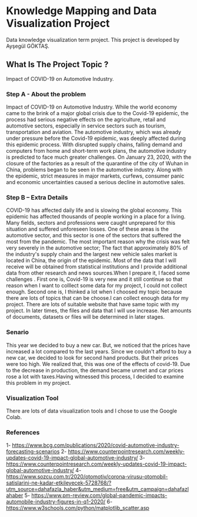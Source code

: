 
 
 # Knowledge Mapping and Data Visualization Project #
Data knowledge visualization term project.
This project is developed by Ayşegül GÖKTAŞ.

## What Is The Project Topic ? ##
 Impact of COVID-19 on Automotive Industry.

### Step A - About the problem ###

Impact of COVID-19 on Automotive Industry.
While the world economy came to the brink of a major global crisis due to the Covid-19 epidemic, the process had serious negative effects on the agriculture, retail and automotive sectors, especially in service sectors such as tourism, transportation and aviation. The automotive industry, which was already under pressure before the Covid-19 epidemic, was deeply affected during this epidemic process. With disrupted supply chains, falling demand and computers from home and short-term work plans, the automotive industry is predicted to face much greater challenges. On January 23, 2020, with the closure of the factories as a result of the quarantine of the city of Wuhan in China, problems began to be seen in the automotive industry. Along with the epidemic, strict measures in major markets, curfews, consumer panic and economic uncertainties caused a serious decline in automotive sales.

### Step B – Extra Details ###

COVID-19 has affected daily life and is slowing the global economy. This epidemic has affected thousands of people working in a place for a living. Many fields, sectors and professions were caught unprepared for this situation and suffered unforeseen losses. One of these areas is the automotive sector, and this sector is one of the sectors that suffered the most from the pandemic. The most important reason why the crisis was felt very severely in the automotive sector; The fact that approximately 80% of the industry's supply chain and the largest new vehicle sales market is located in China, the origin of the epidemic. Most of the data that I will receive will be obtained from statistical institutions and I provide additional data from other research and  news sources.When I prepare it, I faced some challenges . First one is, Covid-19 is very new and it still continue so that reason when I want to colllect some data for my project, I could not  collect enough. Second one is,  I thinked a lot when I choosed my topic because there are lots of topics that can be choose.I can collect enough data for my project. There are lots of suitable website that have same topic with my project. In later times, the files and data that I will use increase. Net amounts of documents, datasets or files will be determined in later stages.

### Senario  ###

This year we decided to buy a new car. But, we noticed that the prices have increased a lot compared to the last years. Since we couldn't afford to buy a new car, we decided to look for second hand products. But their prices were too high. We realized that, this was one of the effects of covid-19. Due to the decrease in production, the demand became unmet and car prices rose a lot with taxes.Having witnessed this process, I decided to examine this problem in my project.

### Visualization Tool ###
There are lots of data visualization tools and I chose to use the Google Colab.

### References ###
1- https://www.bcg.com/publications/2020/covid-automotive-industry-forecasting-scenarios
2- https://www.counterpointresearch.com/weekly-updates-covid-19-impact-global-automotive-industry/
3- https://www.counterpointresearch.com/weekly-updates-covid-19-impact-global-automotive-industry/
4- https://www.sozcu.com.tr/2020/otomotiv/corona-virusu-otomobil-satislarini-ne-kadar-etkileyecek-5728768/?utm_source=dahafazla_haber&utm_medium=free&utm_campaign=dahafazlahaber
5- https://www.pm-review.com/global-pandemic-impacts-automobile-industry-figures-in-q1-2020/
6- https://www.w3schools.com/python/matplotlib_scatter.asp


